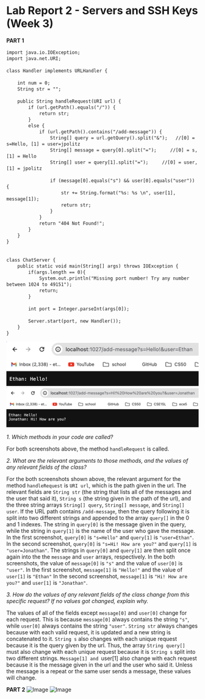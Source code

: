 # Lab Report 2 - Servers and SSH Keys (Week 3)
**PART 1**

```
import java.io.IOException;
import java.net.URI;

class Handler implements URLHandler {

    int num = 0;
    String str = "";

    public String handleRequest(URI url) {
        if (url.getPath().equals("/")) {
            return str;
        }
        else {
            if (url.getPath().contains("/add-message")) {
                String[] query = url.getQuery().split("&");   //[0] = s=Hello, [1] = user=jpolitz
                String[] message = query[0].split("=");     //[0] = s, [1] = Hello
                String[] user = query[1].split("=");     //[0] = user, [1] = jpolitz

                if (message[0].equals("s") && user[0].equals("user")) {
                    str += String.format("%s: %s \n", user[1], message[1]);
                    return str;
                }
            }
            return "404 Not Found!";
        }
    }
}


class ChatServer {
    public static void main(String[] args) throws IOException {
        if(args.length == 0){
            System.out.println("Missing port number! Try any number between 1024 to 49151");
            return;
        }

        int port = Integer.parseInt(args[0]);

        Server.start(port, new Handler());
    }
}
```
![Image](LR2SS1.png)
![Image](LR2SS2.png)

*1. Which methods in your code are called?*

For both screenshots above, the method `handleRequest` is called.

*2. What are the relevant arguments to those methods, and the values of any relevant fields of the class?*

For the both screenshots shown above, the relevant argument for the method `handleRequest` is `URI url`, which is the path given in the url. The relevant fields are `String str` (the string that lists all of the messages and the user that said it), `String s` (the string given in the path of the url), and the three string arrays `String[] query`, `String[] message`, and `String[] user`. If the URL path contains `/add-message`, then the query following it is split into two different strings and appended to the array `query[]` in the 0 and 1 indexes. The string in `query[0]` is the message given in the query, while the string in `query[1]` is the name of the user who gave the message. In the first screenshot, `query[0]` is `"s=Hello"` and `query[1]` is `"user=Ethan"`. In the second screenshot, `query[0]` is `"s=Hi! How are you?"` and `query[1]` is `"user=Jonathan"`. The strings in `query[0]` and `query[1]` are then split once again into the the `message` and `user` arrays, respectively. In the both screenshots, the value of `message[0]` is `"s"` and the value of `user[0]` is `"user"`. In the first screenshot, `message[1]` is `"Hello!"` and the value of `user[1]` is `"Ethan"` In the second screenshot, `message[1]` is `"Hi! How are you?"` and `user[1]` is `"Jonathan"`.

*3. How do the values of any relevant fields of the class change from this specific request? If no values got changed, explain why.*

The values of all of the fields except `message[0]` and `user[0]` change for each request. This is because `message[0]` always contains the string `"s"`, while `user[0]` always contains the string `"user"`. `String str` always changes because with each valid request, it is updated and a new string is concatenated to it. `String s` also changes with each unique request because it is the query given by the url. Thus, the array `String query[]` must also change with each unique request because it is `String s` split into two different strings. `Message[1] and `user[1] also change with each request because it is the message given in the url and the user who said it. Unless the message is a repeat or the same user sends a message, these values will change.

**PART 2**
![Image](LR2SS3)
![Image](LR2SS4)
